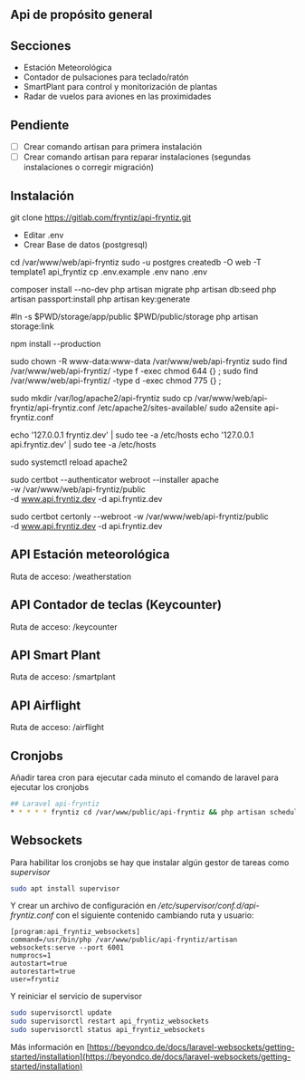 ## Api de propósito general

## Secciones

- Estación Meteorológica
- Contador de pulsaciones para teclado/ratón
- SmartPlant para control y monitorización de plantas
- Radar de vuelos para aviones en las proximidades

## Pendiente

- [ ] Crear comando artisan para primera instalación
- [ ] Crear comando artisan para reparar instalaciones (segundas
  instalaciones o corregir migración)
  
## Instalación

git clone https://gitlab.com/fryntiz/api-fryntiz.git

- Editar .env
- Crear Base de datos (postgresql)

cd /var/www/web/api-fryntiz
sudo -u postgres createdb -O web -T template1 api_fryntiz
cp .env.example .env
nano .env

composer install --no-dev
php artisan migrate
php artisan db:seed
php artisan passport:install
php artisan key:generate

#ln -s $PWD/storage/app/public $PWD/public/storage
php artisan storage:link

npm install --production

sudo chown -R www-data:www-data /var/www/web/api-fryntiz
sudo find /var/www/web/api-fryntiz/ -type f -exec chmod 644 {} \;
sudo find /var/www/web/api-fryntiz/ -type d -exec chmod 775 {} \;

sudo mkdir /var/log/apache2/api-fryntiz
sudo cp /var/www/web/api-fryntiz/api-fryntiz.conf /etc/apache2/sites-available/
sudo a2ensite api-fryntiz.conf

echo '127.0.0.1       fryntiz.dev' | sudo tee -a /etc/hosts
echo '127.0.0.1       api.fryntiz.dev' | sudo tee -a /etc/hosts

sudo systemctl reload apache2

sudo certbot --authenticator webroot --installer apache \
-w /var/www/web/api-fryntiz/public \
-d www.api.fryntiz.dev -d api.fryntiz.dev


sudo certbot certonly --webroot -w /var/www/web/api-fryntiz/public \
-d www.api.fryntiz.dev -d api.fryntiz.dev


## API Estación meteorológica

Ruta de acceso: /weatherstation

## API Contador de teclas (Keycounter)

Ruta de acceso: /keycounter

## API Smart Plant

Ruta de acceso: /smartplant

## API Airflight

Ruta de acceso: /airflight

## Cronjobs

Añadir tarea cron para ejecutar cada minuto el comando de laravel para ejecutar los cronjobs

```bash
## Laravel api-fryntiz
* * * * * fryntiz cd /var/www/public/api-fryntiz && php artisan schedule:run >> /dev/null 2>&1
```

## Websockets

Para habilitar los cronjobs se hay que instalar algún gestor de tareas como *supervisor*

```bash
sudo apt install supervisor
```

Y crear un archivo de configuración en */etc/supervisor/conf.d/api-fryntiz.conf* con el siguiente contenido cambiando ruta y usuario:

```
[program:api_fryntiz_websockets]
command=/usr/bin/php /var/www/public/api-fryntiz/artisan websockets:serve --port 6001
numprocs=1
autostart=true
autorestart=true
user=fryntiz
```

Y reiniciar el servicio de supervisor

```bash
sudo supervisorctl update
sudo supervisorctl restart api_fryntiz_websockets
sudo supervisorctl status api_fryntiz_websockets
```

Más información en [https://beyondco.de/docs/laravel-websockets/getting-started/installation](https://beyondco.de/docs/laravel-websockets/getting-started/installation)
